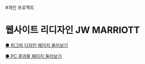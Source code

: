 #개인 프로젝트

# 웹사이트 리디자인 JW MARRIOTT

<a href="https://www.figma.com/design/WjzzAnILYjjNLypDdF0g4c/%EC%9B%B9%EC%82%AC%EC%9D%B4%ED%8A%B8-%EB%A6%AC%EB%94%94%EC%9E%90%EC%9D%B8-JW-MARRIOTT?node-id=0-1&t=tW7dDdx3iij5sdbG-1"> ● 피그마 디자인 페이지 둘러보기 </a>

<a href="https://shooring.github.io/JW/index.html"> ● PC 결과물 페이지 둘러보기 </a>




